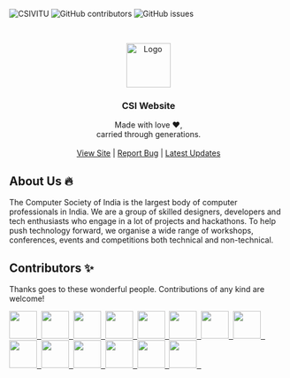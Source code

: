 <!-- Shields.io badges, don't change manually -->
![CSIVITU](https://img.shields.io/badge/csivitu-csivitu-orange?style=flat-square)
![GitHub contributors](https://img.shields.io/github/contributors/csivitu/CSIWebsite2\.0?style=flat-square&color=blue)
![GitHub issues](https://img.shields.io/github/issues/csivitu/CSIWebsite2\.0?style=flat-square&color=green)


<!-- PROJECT LOGO -->
<br />
<p align="center">
  <a href="https://github.com/csivitu">
    <img src="https://csivit.com/images/favicon.png" alt="Logo" width="80">
  </a>

  <h3 align="center">CSI Website</h3>

  <p align="center">
    Made with love &#x2764;,<br />
    carried through generations.<br />
    <br />
    <a href="https://csivit.com/">View Site</a>
    |
    <a href="https://github.com/csivitu/CSIWebsite2.0/issues">Report Bug</a>
    |
    <a href="https://www.instagram.com/csivitu/?hl=en">Latest Updates</a>

  </p>
</p>


## About Us 🔥

<p>
    The Computer Society of India is the largest body of computer professionals in India. We are a group of skilled designers, developers and tech enthusiasts who engage in a lot of projects and hackathons. To help push technology forward, we organise a wide range of workshops, conferences, events and competitions both technical and non-technical.
</p>


## Contributors ✨

<p>
    Thanks goes to these wonderful people. Contributions of any kind are welcome!
</p>

<a href='https://github.com/v1br'><img src='https://github.com/v1br.png' height='50px' /><span>&nbsp;&nbsp;</span></a><a href='https://github.com/shaarangg'><img src='https://github.com/shaarangg.png' height='50px' /><span>&nbsp;&nbsp;</span></a><a href='https://github.com/namsnath'><img src='https://github.com/namsnath.png' height='50px' /><span>&nbsp;&nbsp;</span></a><a href='https://github.com/roerohan'><img src='https://github.com/roerohan.png' height='50px' /><span>&nbsp;&nbsp;</span></a><a href='https://github.com/alias-rahil'><img src='https://github.com/alias-rahil.png' height='50px' /><span>&nbsp;&nbsp;</span></a><a href='https://github.com/thebongy'><img src='https://github.com/thebongy.png' height='50px' /><span>&nbsp;&nbsp;</span></a><a href='https://github.com/anubhav-aryan'><img src='https://github.com/anubhav-aryan.png' height='50px' /><span>&nbsp;&nbsp;</span></a><a href='https://github.com/pranshupranjal'><img src='https://github.com/pranshupranjal.png' height='50px' /><span>&nbsp;&nbsp;</span></a><a href='https://github.com/rakeshprask'><img src='https://github.com/rakeshprask.png' height='50px' /><span>&nbsp;&nbsp;</span></a><a href='https://github.com/Subham-Panda'><img src='https://github.com/Subham-Panda.png' height='50px' /><span>&nbsp;&nbsp;</span></a><a href='https://github.com/theProgrammerDavid'><img src='https://github.com/theProgrammerDavid.png' height='50px' /><span>&nbsp;&nbsp;</span></a><a href='https://github.com/ashikka'><img src='https://github.com/ashikka.png' height='50px' /><span>&nbsp;&nbsp;</span></a><a href='https://github.com/Shiv10'><img src='https://github.com/Shiv10.png' height='50px' /><span>&nbsp;&nbsp;</span></a><a href='https://github.com/sanjaybaskaran01'><img src='https://github.com/sanjaybaskaran01.png' height='50px' /><span>&nbsp;&nbsp;</span></a>